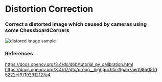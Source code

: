 # Distortion Correction
### Correct a distorted image which caused by cameras using some ChessboardCorners
![distored image sample](https://docs.opencv.org/3.4/calib_pattern.jpg)
 
### References
https://docs.opencv.org/3.4/dc/dbb/tutorial_py_calibration.html
https://docs.opencv.org/3.4/d7/dfc/group__highgui.html#gab7aed186e151d5222ef97192912127a4
